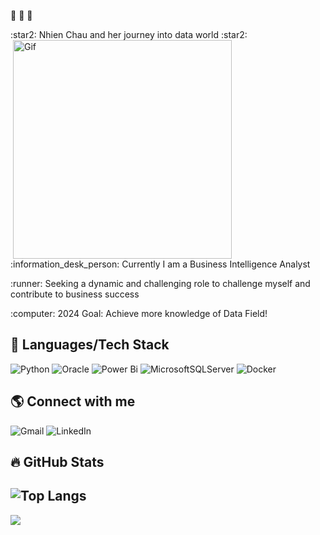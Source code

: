  <p align="left">
 
:wave: :wave: :wave: 
  <p align="left">
:star2: Nhien Chau and her journey into data world :star2:    
 <img align="right" alt="Gif" width="350px" style="padding-right:150px;" src="https://user-images.githubusercontent.com/108797740/195327063-8a258df6-9427-496b-a977-6ffa263d9bcf.gif"/>
 <p align="left"> :information_desk_person: Currently I am a Business Intelligence Analyst
 <p align="left"> :runner: Seeking a dynamic and challenging role to challenge myself and contribute to business success 
 <p align="left"> :computer: 2024 Goal: Achieve more knowledge of Data Field!
  
   ## :toolbox: Languages/Tech Stack
![Python](https://img.shields.io/badge/python-3670A0?style=for-the-badge&logo=python&logoColor=ffdd54) ![Oracle](https://img.shields.io/badge/Oracle-F80000?style=for-the-badge&logo=oracle&logoColor=white) ![Power Bi](https://img.shields.io/badge/power_bi-F2C811?style=for-the-badge&logo=powerbi&logoColor=black)  ![MicrosoftSQLServer](https://img.shields.io/badge/Microsoft%20SQL%20Sever-CC2927?style=for-the-badge&logo=microsoft%20sql%20server&logoColor=white) 
![Docker](https://img.shields.io/badge/docker-%230db7ed.svg?style=for-the-badge&logo=docker&logoColor=white)
## 🌎 Connect with me
![Gmail](https://img.shields.io/badge/Gmail-D14836?style=for-the-badge&logo=gmail&logoColor=white)
![LinkedIn](https://img.shields.io/badge/linkedin-%230077B5.svg?style=for-the-badge&logo=linkedin&logoColor=white)
## :fire: GitHub Stats 
![Top Langs](https://github-readme-stats.vercel.app/api/top-langs/?username=nhienchau&layout=compact&theme=vision-friendly-dark) <br>
---
  ![](https://komarev.com/ghpvc/?username=nhiencahu&color=ff69b4)
